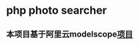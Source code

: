 # php photo searcher
## 本项目基于阿里云modelscope[项目](https://modelscope.cn/studios/damo/chinese_clip_applications/summary)
